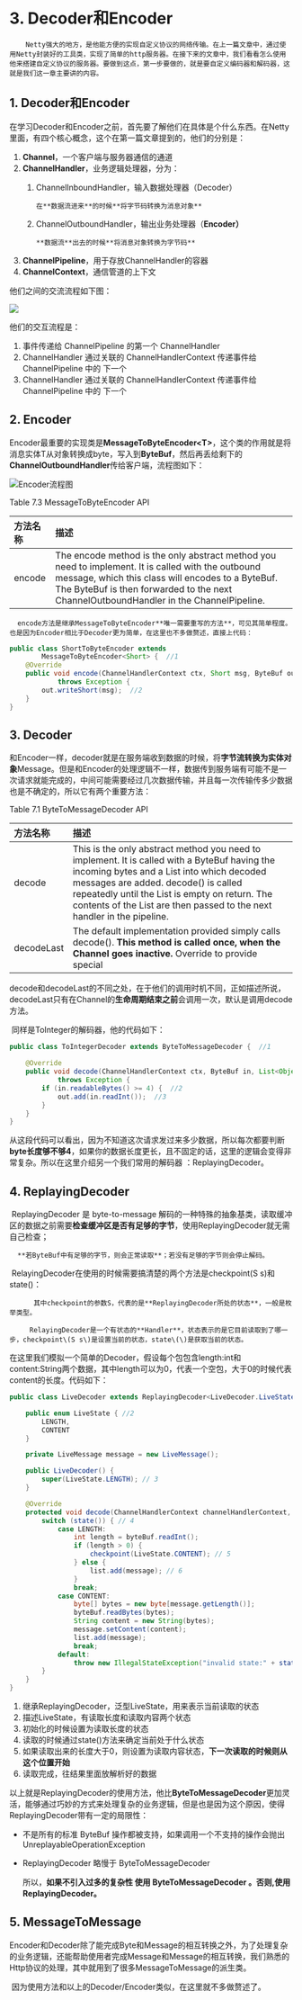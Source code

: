 # 3. Decoder和Encoder

        Netty强大的地方，是他能方便的实现自定义协议的网络传输。在上一篇文章中，通过使用Netty封装好的工具类，实现了简单的http服务器。在接下来的文章中，我们看看怎么使用他来搭建自定义协议的服务器。要做到这点，第一步要做的，就是要自定义编码器和解码器，这就是我们这一章主要讲的内容。

## 1. Decoder和Encoder

​ 在学习Decoder和Encoder之前，首先要了解他们在具体是个什么东西。在Netty里面，有四个核心概念，这个在第一篇文章提到的，他们的分别是：

1. **Channel**，一个客户端与服务器通信的通道
2. **ChannelHandler**，业务逻辑处理器，分为：
   1. ChannelInboundHandler，输入数据处理器（Decoder）

          在**数据流进来**的时候**将字节码转换为消息对象**

   2. ChannelOutboundHandler，输出业务处理器（**Encoder）**

          **数据流**出去的时候**将消息对象转换为字节码**
3. **ChannelPipeline**，用于存放ChannelHandler的容器
4. **ChannelContext**，通信管道的上下文

他们之间的交流流程如下图：

![](../../../.gitbook/assets/image%20%28193%29.png)

他们的交互流程是：

1. 事件传递给 ChannelPipeline 的第一个 ChannelHandler
2. ChannelHandler 通过关联的 ChannelHandlerContext 传递事件给 ChannelPipeline 中的 下一个
3. ChannelHandler 通过关联的 ChannelHandlerContext 传递事件给 ChannelPipeline 中的 下一个

## 2. Encoder

​       Encoder最重要的实现类是**MessageToByteEncoder&lt;T&gt;**，这个类的作用就是将消息实体T从对象转换成byte，写入到**ByteBuf**，然后再丢给剩下的**ChannelOutboundHandler**传给客户端，流程图如下：

![Encoder&#x6D41;&#x7A0B;&#x56FE;](../../../.gitbook/assets/image%20%28121%29.png)

Table 7.3 MessageToByteEncoder API

| 方法名称 | 描述 |
| :--- | :--- |
| encode | The encode method is the only abstract method you need to implement. It is called with the outbound message, which this class will encodes to a ByteBuf. The ByteBuf is then forwarded to the next ChannelOutboundHandler in the ChannelPipeline. |

      encode方法是继承MessageToByteEncoder**唯一需要重写的方法**，可见其简单程度。也是因为Encoder相比于Decoder更为简单，在这里也不多做赘述，直接上代码：

```java
public class ShortToByteEncoder extends
        MessageToByteEncoder<Short> {  //1
    @Override
    public void encode(ChannelHandlerContext ctx, Short msg, ByteBuf out)
            throws Exception {
        out.writeShort(msg);  //2
    }
}
```

## 3. Decoder

​       和Encoder一样，decoder就是在服务端收到数据的时候，将**字节流转换为实体对象**Message。但是和Encoder的处理逻辑不一样，数据传到服务端有可能不是一次请求就能完成的，中间可能需要经过几次数据传输，并且每一次传输传多少数据也是不确定的，所以它有两个重要方法：

Table 7.1 ByteToMessageDecoder API

| 方法名称 | 描述 |
| :--- | :--- |
| decode | This is the only abstract method you need to implement. It is called with a ByteBuf having the incoming bytes and a List into which decoded messages are added. decode\(\) is called repeatedly until the List is empty on return. The contents of the List are then passed to the next handler in the pipeline. |
| decodeLast | The default implementation provided simply calls decode\(\). **This method is called once, when the Channel goes inactive.** Override to provide special |

​     decode和decodeLast的不同之处，在于他们的调用时机不同，正如描述所说，decodeLast只有在Channel的**生命周期结束之前**会调用一次，默认是调用decode方法。

​ 同样是ToInteger的解码器，他的代码如下：

```java
public class ToIntegerDecoder extends ByteToMessageDecoder {  //1

    @Override
    public void decode(ChannelHandlerContext ctx, ByteBuf in, List<Object> out)
            throws Exception {
        if (in.readableBytes() >= 4) {  //2
            out.add(in.readInt());  //3
        }
    }
}
```

​ 从这段代码可以看出，因为不知道这次请求发过来多少数据，所以每次都要判断**byte长度够不够4**，如果你的数据长度更长，且不固定的话，这里的逻辑会变得非常复杂。所以在这里介绍另一个我们常用的解码器 ：ReplayingDecoder。

## 4. ReplayingDecoder

​        ReplayingDecoder 是 byte-to-message 解码的一种特殊的抽象基类，读取缓冲区的数据之前需要**检查缓冲区是否有足够的字节**，使用ReplayingDecoder就无需自己检查；

      **若ByteBuf中有足够的字节，则会正常读取**；若没有足够的字节则会停止解码。

​        RelayingDecoder在使用的时候需要搞清楚的两个方法是checkpoint\(S s\)和state\(\)：

          其中checkpoint的参数S，代表的是**ReplayingDecoder所处的状态**，一般是枚举类型。             

         RelayingDecoder是一个有状态的**Handler**，状态表示的是它目前读取到了哪一步，checkpoint\(S s\)是设置当前的状态，state\(\)是获取当前的状态。

​       在这里我们模拟一个简单的Decoder，假设每个包包含length:int和content:String两个数据，其中length可以为0，代表一个空包，大于0的时候代表content的长度。代码如下：

```java
public class LiveDecoder extends ReplayingDecoder<LiveDecoder.LiveState> { //1

    public enum LiveState { //2
        LENGTH,
        CONTENT
    }

    private LiveMessage message = new LiveMessage();

    public LiveDecoder() {
        super(LiveState.LENGTH); // 3
    }

    @Override
    protected void decode(ChannelHandlerContext channelHandlerContext, ByteBuf byteBuf, List<Object> list) throws Exception {
        switch (state()) { // 4
            case LENGTH:
                int length = byteBuf.readInt();
                if (length > 0) {
                    checkpoint(LiveState.CONTENT); // 5
                } else {
                    list.add(message); // 6
                }
                break;
            case CONTENT:
                byte[] bytes = new byte[message.getLength()];
                byteBuf.readBytes(bytes);
                String content = new String(bytes);
                message.setContent(content);
                list.add(message);
                break;
            default:
                throw new IllegalStateException("invalid state:" + state());
        }
    }
}
```

1. 继承ReplayingDecoder，泛型LiveState，用来表示当前读取的状态
2. 描述LiveState，有读取长度和读取内容两个状态
3. 初始化的时候设置为读取长度的状态
4. 读取的时候通过state\(\)方法来确定当前处于什么状态
5. 如果读取出来的长度大于0，则设置为读取内容状态，**下一次读取的时候则从这个位置开始**
6. 读取完成，往结果里面放解析好的数据

​ 以上就是ReplayingDecoder的使用方法，他比**ByteToMessageDecoder**更加灵活，能够通过巧妙的方式来处理复杂的业务逻辑，但是也是因为这个原因，使得ReplayingDecoder带有一定的局限性：

* 不是所有的标准 ByteBuf 操作都被支持，如果调用一个不支持的操作会抛出 UnreplayableOperationException
* ReplayingDecoder 略慢于 ByteToMessageDecoder

  所以，**如果不引入过多的复杂性 使用 ByteToMessageDecoder 。否则,使用ReplayingDecoder。**

## 5. MessageToMessage

​ Encoder和Decoder除了能完成Byte和Message的相互转换之外，为了处理复杂的业务逻辑，还能帮助使用者完成Message和Message的相互转换，我们熟悉的Http协议的处理，其中就用到了很多MessageToMessage的派生类。

​ 因为使用方法和以上的Decoder/Encoder类似，在这里就不多做赘述了。

​  
  


